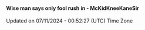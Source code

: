 #### Wise man says only fool rush in - McKidKneeKaneSir
Updated on 07/11/2024 - 00:52:27 (UTC) Time Zone
